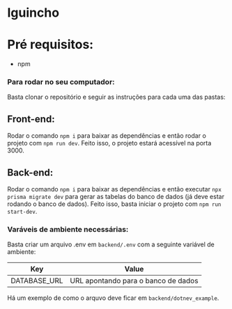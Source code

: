 # Iguincho

# Pré requisitos:

- npm

### Para rodar no seu computador:

Basta clonar o repositório e seguir as instruções para cada uma das pastas:

## Front-end:

Rodar o comando `npm i` para baixar as dependências e então rodar o projeto com `npm run dev`. Feito isso, o projeto estará acessível na porta 3000.

## Back-end:

Rodar o comando `npm i` para baixar as dependências e então executar `npx prisma migrate dev` para gerar as tabelas do banco de dados (já deve estar rodando o banco de dados). Feito isso, basta iniciar o projeto com `npm run start-dev`.

### Varáveis de ambiente necessárias:

Basta criar um arquivo .env em `backend/.env` com a seguinte variável de ambiente:

| Key            | Value                                     |
| -------------- | ----------------------------------------- |
| DATABASE_URL   | URL apontando para o banco de dados       |

Há um exemplo de como o arquvo deve ficar em `backend/dotnev_example`.
